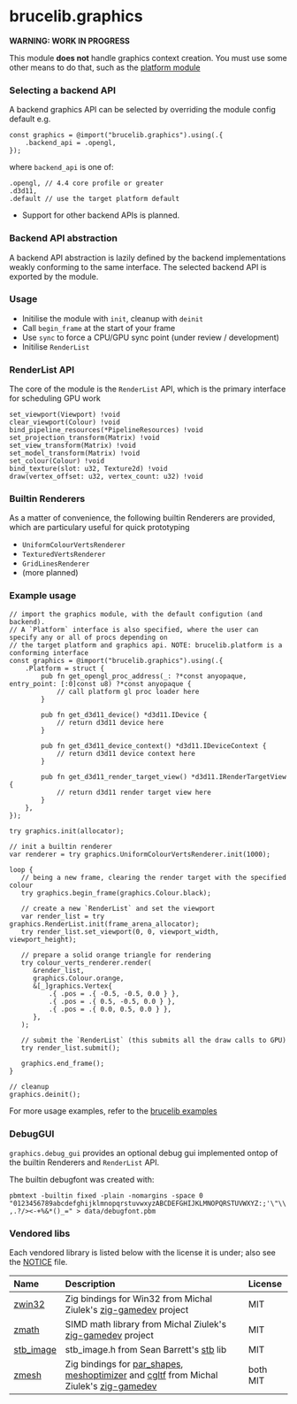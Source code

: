 # brucelib.graphics
**WARNING: WORK IN PROGRESS**

This module **does not** handle graphics context creation. You must use some other means to do that, such as the [platform module](https://github.com/hazeycode/brucelib/tree/main/modules/platform)

### Selecting a backend API

A backend graphics API can be selected by overriding the module config default e.g.
```zig
const graphics = @import("brucelib.graphics").using(.{
    .backend_api = .opengl,
});
```
where `backend_api` is one of:

```zig
.opengl, // 4.4 core profile or greater
.d3d11,
.default // use the target platform default
```

* Support for other backend APIs is planned.


### Backend API abstraction

A backend API abstraction is lazily defined by the backend implementations weakly conforming to the same interface. The selected backend API is exported by the module.


### Usage

- Initilise the module with `init`, cleanup with `deinit`
- Call `begin_frame` at the start of your frame
- Use `sync` to force a CPU/GPU sync point (under review / development)
- Initilise `RenderList`


### RenderList API

The core of the module is the `RenderList` API, which is the primary interface for scheduling GPU work

```zig
set_viewport(Viewport) !void
clear_viewport(Colour) !void
bind_pipeline_resources(*PipelineResources) !void
set_projection_transform(Matrix) !void
set_view_transform(Matrix) !void
set_model_transform(Matrix) !void
set_colour(Colour) !void
bind_texture(slot: u32, Texture2d) !void
draw(vertex_offset: u32, vertex_count: u32) !void
```

### Builtin Renderers

As a matter of convenience, the following builtin Renderers are provided, which are particulary useful for quick prototyping

- `UniformColourVertsRenderer`
- `TexturedVertsRenderer`
- `GridLinesRenderer`
- (more planned)


### Example usage
```zig
// import the graphics module, with the default configution (and backend).
// A `Platform` interface is also specified, where the user can specify any or all of procs depending on
// the target platform and graphics api. NOTE: brucelib.platform is a conforming interface
const graphics = @import("brucelib.graphics").using(.{
    .Platform = struct {
        pub fn get_opengl_proc_address(_: ?*const anyopaque, entry_point: [:0]const u8) ?*const anyopaque {
            // call platform gl proc loader here
        }

        pub fn get_d3d11_device() *d3d11.IDevice {
            // return d3d11 device here
        }

        pub fn get_d3d11_device_context() *d3d11.IDeviceContext {
            // return d3d11 device context here
        }

        pub fn get_d3d11_render_target_view() *d3d11.IRenderTargetView {
            // return d3d11 render target view here
        }
    },
});

try graphics.init(allocator);

// init a builtin renderer
var renderer = try graphics.UniformColourVertsRenderer.init(1000);

loop {
   // being a new frame, clearing the render target with the specified colour
   try graphics.begin_frame(graphics.Colour.black);

   // create a new `RenderList` and set the viewport
   var render_list = try graphics.RenderList.init(frame_arena_allocator);
   try render_list.set_viewport(0, 0, viewport_width, viewport_height);
   
   // prepare a solid orange triangle for rendering
   try colour_verts_renderer.render(
      &render_list,
      graphics.Colour.orange,
      &[_]graphics.Vertex{
          .{ .pos = .{ -0.5, -0.5, 0.0 } },
          .{ .pos = .{ 0.5, -0.5, 0.0 } },
          .{ .pos = .{ 0.0, 0.5, 0.0 } },
      },
   );

   // submit the `RenderList` (this submits all the draw calls to GPU)
   try render_list.submit();

   graphics.end_frame();
}

// cleanup
graphics.deinit();
```
For more usage examples, refer to the [brucelib examples](https://github.com/hazeycode/brucelib/tree/main/examples)


### DebugGUI

`graphics.debug_gui` provides an optional debug gui implemented ontop of the builtin Renderers and `RenderList` API.

The builtin debugfont was created with:

`pbmtext -builtin fixed -plain -nomargins -space 0 "0123456789abcdefghijklmnopqrstuvwxyzABCDEFGHIJKLMNOPQRSTUVWXYZ:;'\"\\,.?/><-+%&*()_=" > data/debugfont.pbm
`


### Vendored libs

Each vendored library is listed below with the license it is under; also see the [NOTICE](NOTICE) file.

| Name | Description | License |
| :--- | :---------- | :------ |
| [zwin32](https://github.com/michal-z/zig-gamedev/tree/main/libs/zwin32) | Zig bindings for Win32 from Michal Ziulek's [zig-gamedev](https://github.com/michal-z/zig-gamedev) project | MIT |
| [zmath](https://github.com/michal-z/zig-gamedev/tree/main/libs/zmath) | SIMD math library from Michal Ziulek's [zig-gamedev](https://github.com/michal-z/zig-gamedev) project | MIT |
| [stb_image](https://github.com/nothings/stb/blob/master/stb_image.h) | stb_image.h from Sean Barrett's [stb](https://github.com/nothings/stb) lib | MIT |
| [zmesh](https://github.com/michal-z/zig-gamedev/tree/main/libs/zmesh) | Zig bindings for [par_shapes](https://github.com/prideout/par/blob/master/par_shapes.h), [meshoptimizer](https://github.com/zeux/meshoptimizer) and [cgltf](https://github.com/jkuhlmann/cgltf) from Michal Ziulek's [zig-gamedev](https://github.com/michal-z/zig-gamedev) | both MIT |

